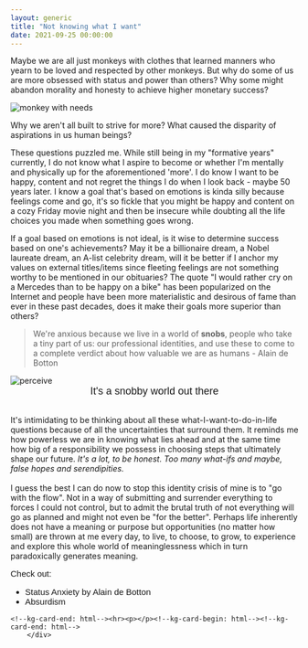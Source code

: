 ```yaml
---
layout: generic
title: "Not knowing what I want"
date: 2021-09-25 00:00:00
---
```

<div class="content">
            <p>Maybe we are all just monkeys with clothes that learned manners who yearn to be loved and respected by other monkeys. But why do some of us are more obsessed with status and power than others? Why some might abandon morality and honesty to achieve higher monetary success? </p><!--kg-card-begin: html--><style>
 img.center{
     display: block;
     margin-left: auto;
     margin-right: auto;
    }
</style>

<img src="https://i.imgur.com/RqVtNbg.jpg" alt="monkey with needs" class="center"><!--kg-card-end: html--><p>Why we aren't all built to strive for more? What caused the disparity of aspirations in us human beings? &nbsp;</p><p>These questions puzzled me. While still being in my "formative years" currently, I do not know what I aspire to become or whether I'm mentally and physically up for the aforementioned 'more'. I do know I want to be happy, content and not regret the things I do when I look back - maybe 50 years later. I know a goal that's based on emotions is kinda silly because feelings come and go, it's so fickle that you might be happy and content on a cozy Friday movie night and then be insecure while doubting all the life choices you made when something goes wrong. </p><p>If a goal based on emotions is not ideal, is it wise to determine success based on one's achievements? May it be a billionaire dream, a Nobel laureate dream, an A-list celebrity dream, will it be better if I anchor my values on external titles/items since fleeting feelings are not something worthy to be mentioned in our obituaries? The quote "I would rather cry on a Mercedes than to be happy on a bike" has been popularized on the Internet and people have been more materialistic and desirous of fame than ever in these past decades, does it make their goals more superior than others? </p><blockquote>We're anxious because we live in a world of <strong>snobs</strong>, people who take a tiny part of us: our professional identities, and use these to come to a complete verdict about how valuable we are as humans - Alain de Botton </blockquote><!--kg-card-begin: html-->
    <link rel="preconnect" href="https://fonts.googleapis.com">
<link rel="preconnect" href="https://fonts.gstatic.com" crossorigin="">
<link href="https://fonts.googleapis.com/css2?family=Rubik:ital,wght@1,300&amp;display=swap" rel="stylesheet">
<style>
 img.center{
     display: block;
     margin-left: auto;
     margin-right: auto;
    }
    div.g {
        font-size: 18px;
        text-align: center;
        font-family: 'Rubik', sans-serif;
    }
</style>

<img src="https://i.imgur.com/exHJp0v.png" alt="perceive" class="center">
<div class="g">It's a snobby world out there</div>
<br>
<!--kg-card-end: html--><p>It's intimidating to be thinking about all these what-I-want-to-do-in-life questions because of all the uncertainties that surround them. It reminds me how powerless we are in knowing what lies ahead and at the same time how big of a responsibility we possess in choosing steps that ultimately shape our future. <em>It's a lot, to be honest. Too many what-ifs and maybe, false hopes and serendipities. </em><br><br>I guess the best I can do now to stop this identity crisis of mine is to "go with the flow". Not in a way of submitting and surrender everything to forces I could not control, but to admit the brutal truth of not everything will go as planned and might not even be "for the better". Perhaps life inherently does not have a meaning or purpose but opportunities (no matter how small) are thrown at me every day, to live, to choose, to grow, to experience and explore this whole world of meaninglessness which in turn paradoxically generates meaning. </p><p></p><!--kg-card-begin: html-->
<link rel="preconnect" href="https://fonts.googleapis.com">
<link rel="preconnect" href="https://fonts.gstatic.com" crossorigin="">
<link href="https://fonts.googleapis.com/css2?family=Raleway:wght@500&amp;display=swap" rel="stylesheet">
    <style>
        div.f {
            font-size: 15px;
            font-family: 'Raleway', sans-serif;
    </style>
<div class="f">Check out: 
    <ul>
        <li>Status Anxiety by Alain de Botton</li>
        <li>Absurdism </li>
        </ul></div>
    
    <!--kg-card-end: html--><hr><p></p><!--kg-card-begin: html--><!--kg-card-end: html-->
        </div>
